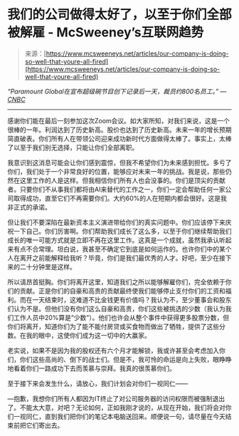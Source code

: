 <!--yml

category: 未分类

date: 2024-05-27 15:04:49

-->

# 我们的公司做得太好了，以至于你们全部被解雇 - McSweeney’s互联网趋势

> 来源：[https://www.mcsweeneys.net/articles/our-company-is-doing-so-well-that-youre-all-fired](https://www.mcsweeneys.net/articles/our-company-is-doing-so-well-that-youre-all-fired)

*“Paramount Global在宣布超级碗节目创下记录后一天，裁员约800名员工。” — [CNBC](https://cnbc.com/2024/02/13/paramount-global-lays-off-about-800-employees-after-super-bowl.html)*

- - -

感谢你们能在最后一刻参加这次Zoom会议。如大家所知，对我们来说，这是一个很棒的一年。利润达到了历史新高。股价也达到了历史新高。未来一年的增长预期简直破表。你们所有人在带领公司迎来成功新时代方面做得太棒了。事实上，太棒了以至于我们别无选择，只能让你们全部离职。

我意识到这消息可能会让你们感到震惊，但我不希望你们为未来感到担忧。多亏了你们，我们处于一个非常良好的位置，能够应对未来一年的挑战。我是说，那些仍然在这里工作的人是这样。但我相信你们所有人也会没事的。你们是顶尖的贡献者。只要你们不从事我们都将由AI来替代的工作之一，你们一定会帮助任何一家公司取得成功，直至它们不再需要你们。大约60%的人在短期内都会很好。这是我非正式的承诺。

但让我们不要深陷在最新资本主义演进带给你们的真实问题中。你们应该停下来庆祝一下自己。你们厉害啊。你们帮助我们成长了这么多，以至于你们继续帮助我们成长的唯一可能方式就是立即不再在这里工作。这真是一个成就，虽然我承认听起来有点不合常理。坦白说，我甚至不确定它到底是如何运作的。也许你们中的某个人在离开之前能解释给我听？毕竟，你们是我们最优秀的人才。好吧，至少在接下来的二十分钟里是这样。

所以请昂首挺胸。你们将离开这里，知道我们之所以能够解雇你们，完全依赖于你们的贡献。正是你们的自豪和高贵的贡献最终使我们能够停止支付你们的工资和福利。而在一天结束时，这难道不比金钱更有价值吗？我认为不，至少董事会和股东们认为不是。但他们没有你们这么自豪和高贵，你们这些被挑选的少数（我认为我们工作人员中20%算是“少数”）。他们也许会从整个事件中获得更多股票分数，但你们将离开，知道你们为了能不能付房贷或买食物而做出了牺牲，提供了这些分数。在我的眼中，这使你们成为这一切中的大赢家。

老实说，如果不是因为我的股权还有六个月才能解锁，我或许甚至会考虑加入你们，你们这些高尚的、倒下的战士们。但是不，我可怜的命运是向上失败，眼睁睁地看着你们一路成功下去而羡慕与崇拜。我真的很羡慕你们。

至于接下来会发生什么，请放心，我们计划会对你们一视同仁——

—抱歉，我想你们所有人都因为IT终止了对公司服务器的访问权限而被强制退出了。不能太大意，对吧？无论如何，正如我刚才说的，从现在开始，我们将会对你们一视同仁，直到我们把你们的笔记本电脑送回来。顺便说一句，请尽量在今天结束前把它们寄出去。
